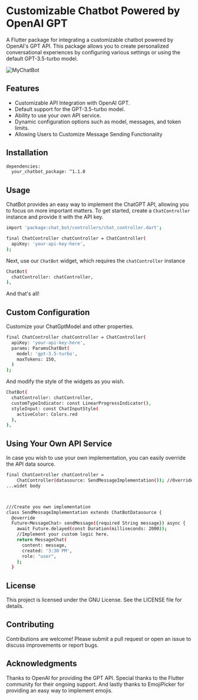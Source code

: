 # Customizable Chatbot Powered by OpenAI GPT

A Flutter package for integrating a customizable chatbot powered by OpenAI's GPT API. This package allows you to create personalized conversational experiences by configuring various settings or using the default GPT-3.5-turbo model.

![MyChatBot](https://rubio.ink/assets/img/work/workchatgpt.png)

## Features

- Customizable API Integration with OpenAI GPT.
- Default support for the GPT-3.5-turbo model.
- Ability to use your own API service.
- Dynamic configuration options such as model, messages, and token limits.
- Allowing Users to Customize Message Sending Functionality

## Installation
```sh
dependencies:
  your_chatbot_package: ^1.1.0
```

## Usage
ChatBot provides an easy way to implement the ChatGPT API, allowing you to focus on more important matters.
To get started, create a `ChatController` instance and provide it with the API key.

```sh
import 'package:chat_bot/controllers/chat_controller.dart';

final ChatController chatController = ChatController(
  apiKey: 'your-api-key-here',
);

```
Next, use our `ChatBot` widget, which requires the `chatController` instance
```sh
ChatBot(
  chatController: chatController,
),
```
And that's all!

## Custom Configuration
Customize your ChatGptModel and other properties.

```sh
final ChatController chatController = ChatController(
  apiKey: 'your-api-key-here',
  params: ParamsChatBot(
    model: 'gpt-3.5-turbo',
    maxTokens: 150,
  )
);
```
And modify the style of the widgets as you wish.

```sh
ChatBot(
  chatController: chatController,
  customTypeIndicator: const LinearProgressIndicator(),
  styleInput: const ChatInputStyle(
    activeColor: Colors.red
  ),
),
```

## Using Your Own API Service
In case you wish to use your own implementation, you can easily override the API data source.

```sh
final ChatController chatController =
    ChatController(datasource: SendMessageImplementation()); //Override
...widet body



///Create you own implementation
class SendMessageImplementation extends ChatBotDatasource {
  @override
  Future<MessageChat> sendMessage({required String message}) async {
    await Future.delayed(const Duration(milliseconds: 2000));
    //Implement your custom logic here.
    return MessageChat(
      content: message,
      created: '3:30 PM',
      role: "user",
    );
  }
```


## License

This project is licensed under the GNU License. See the LICENSE file for details.

## Contributing

Contributions are welcome! Please submit a pull request or open an issue to discuss improvements or report bugs.

## Acknowledgments

Thanks to OpenAI for providing the GPT API.
Special thanks to the Flutter community for their ongoing support.
And lastly thanks to EmojiPicker for providing an easy way to implement emojis.